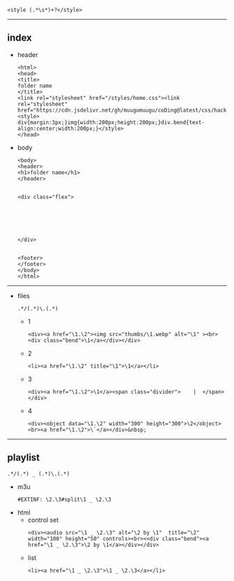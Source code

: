 <!-- Required extensions: pymdownx.betterem, pymdownx.tilde, pymdownx.emoji, pymdownx.tasklist, pymdownx.superfences -->

```
<style (.*\s*)+?</style>
```


---
## index

- header
	```
	<html>
	<head>
	<title>
	folder name
	</title>
	<link rel="stylesheet" href="/styles/home.css"><link rel="stylesheet" href="https://cdn.jsdelivr.net/gh/muugumuugu/coDing@latest/css/hacker.min.css">
	<style> div{margin:3px;}img{width:200px;height:200px;}div.bend{text-align:center;width:200px;}</style>
	</head>
	```

- body
	```
	<body>
	<header>
	<h1>folder name</h1>
	</header>


	<div class="flex">






	</div>


	<footer>
	</footer>
	</body>
	</html>
	```
---

- files

	```
	.*/(.*)\.(.*)
	```

	- 1
		```
		<div><a href="\1.\2"><img src="thumbs/\1.webp" alt="\1" ><br><div class="bend">\1</a></div></div>
		```
	- 2
		```
		<li><a href="\1.\2" title="\1">\1</a></li>
		```
	- 3
		```
		<div><a href="\1.\2">\1</a><span class="divider">    |  </span></div>
		```
	- 4
	  ```
	  <div><object data="\1.\2" width="300" height="300">\2</object><br><a href="\1.\2">\`</a></div>&nbsp;
	  ```


---

## playlist

```
.*/(.*) _ (.*)\.(.*)
```

- m3u
	```
	#EXTINF: \2.\3#split\1 _ \2.\3
	```
- html
	- control set
		```
		<div><audio src="\1 _ \2.\3" alt="\2 by \1"  title="\2" width="100" height="50" controls><br><<div class="bend"><a href="\1 _ \2.\3">\2 by \1</a></div></div>
		```
	- list
		```
		<li><a href="\1 _ \2.\3">\1 _ \2.\3</a></li>
		```